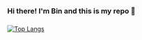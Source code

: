 ### Hi there! I'm Bin and this is my repo 👋
### 
 ### 
 ### 

 
 [![Top Langs](https://github-readme-stats.vercel.app/api/top-langs/?username=bchen11&layout=compact&theme=buefy&hide_border=true)](https://github.com/anuraghazra/github-readme-stats)
 
 

